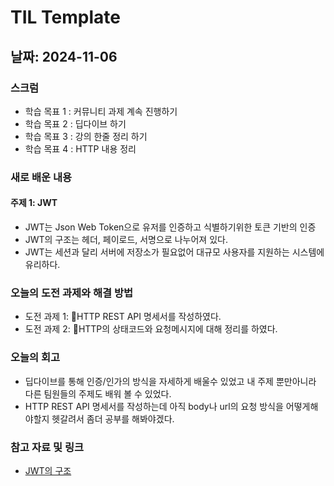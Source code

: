 # TIL Template

## 날짜: 2024-11-06

### 스크럼
- 학습 목표 1 : 커뮤니티 과제 계속 진행하기
- 학습 목표 2 : 딥다이브 하기
- 학습 목표 3 : 강의 한줄 정리 하기
- 학습 목표 4 : HTTP 내용 정리 

### 새로 배운 내용
#### 주제 1: JWT
- JWT는 Json Web Token으로 유저를 인증하고 식별하기위한 토큰 기반의 인증
- JWT의 구조는 헤더, 페이로드, 서명으로 나누어져 있다.
- JWT는 세션과 달리 서버에 저장소가 필요없어 대규모 사용자를 지원하는 시스템에 유리하다.


### 오늘의 도전 과제와 해결 방법
- 도전 과제 1: HTTP REST API 명세서를 작성하였다. 
- 도전 과제 2: HTTP의 상태코드와 요청메시지에 대해 정리를 하였다.
### 오늘의 회고
- 딥다이브를 통해 인증/인가의 방식을 자세하게 배울수 있었고 내 주제 뿐만아니라 다른 팀원들의 주제도 배워 볼 수 있었다.
- HTTP REST API 명세서를 작성하는데 아직 body나 url의 요청 방식을 어떻게해야할지 헷갈려서 좀더 공부를 해봐야겠다.

### 참고 자료 및 링크
- [JWT의 구조](https://blog.bizspring.co.kr/%ED%85%8C%ED%81%AC/jwt-json-web-token-%EA%B5%AC%EC%A1%B0-%EC%82%AC%EC%9A%A9/)
